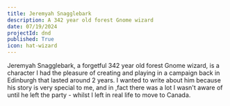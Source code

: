 ```yaml
---
title: Jeremyah Snagglebark
description: A 342 year old forest Gnome wizard
date: 07/19/2024
projectId: dnd
published: True
icon: hat-wizard
---
```


<script>

</script>

Jeremyah Snagglebark, a forgetful 342 year old forest Gnome wizard, is a character I had the pleasure of creating and playing in a campaign back in Edinburgh that lasted around 2 years. I wanted to write about him because his story is very special to me, and in ,fact there was a lot I wasn't aware of until he left the party - whilst I left in real life to move to Canada.

